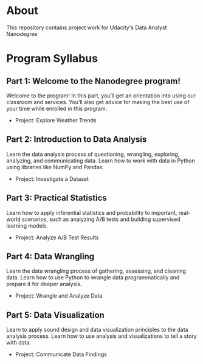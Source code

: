 <div id="adobe-dc-view"></div>
<script src="https://documentcloud.adobe.com/view-sdk/main.js"></script>
<script type="text/javascript">
	document.addEventListener("adobe_dc_view_sdk.ready", function(){ 
		var adobeDCView = new AdobeDC.View({clientId: "<YOUR_CLIENT_ID>", divId: "adobe-dc-view"});
		adobeDCView.previewFile({
			content:{promise: "<FILE_BLOB_PROMISE>"},
			metaData:{fileName: "<FILE_NAME>"}
		}, {});
	});
</script>

# About
This repository contains project work for Udacity's Data Analyst Nanodegree

# Program Syllabus  

## Part 1: Welcome to the Nanodegree program!
Welcome to the program! In this part, you’ll get an orientation into using our classroom and services. You’ll also get advice for making the best use of your time while enrolled in this program.
- Project: Explore Weather Trends

## Part 2: Introduction to Data Analysis
Learn the data analysis process of questioning, wrangling, exploring, analyzing, and communicating data. Learn how to work with data in Python using libraries like NumPy and Pandas.
- Project: Investigate a Dataset

## Part 3: Practical Statistics
Learn how to apply inferential statistics and probability to important, real-world scenarios, such as analyzing A/B tests and building supervised learning models.
- Project: Analyze A/B Test Results

## Part 4: Data Wrangling
Learn the data wrangling process of gathering, assessing, and cleaning data. Learn how to use Python to wrangle data programmatically and prepare it for deeper analysis.
- Project: Wrangle and Analyze Data

## Part 5: Data Visualization
Learn to apply sound design and data visualization principles to the data analysis process. Learn how to use analysis and visualizations to tell a story with data.
- Project: Communicate Data Findings  
